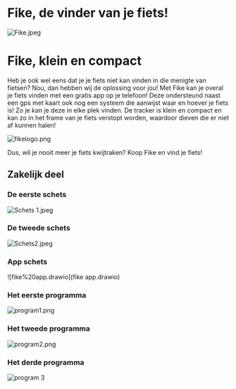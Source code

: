# Fike, de vinder van je fiets!

![Fike.jpeg](Fike.jpeg)



# Fike, klein en compact
Heb je ook wel eens dat je je fiets niet kan vinden in die menigte van fietsen? Nou, dan hebben wij de oplossing voor jou! Met Fike kan je overal je fiets vinden met een gratis app op je telefoon! Deze ondersteund naast een gps met kaart ook nog een systeem die aanwijst waar en hoever je fiets is! Zo je kan je deze in elke plek vinden. De tracker is klein en compact en kan zo in het frame van je fiets verstopt worden, waardoor dieven die er niet af kunnen halen!


![fikelogo.png](fikelogo.png)

Dus, wil je nooit meer je fiets kwijtraken? Koop Fike en vind je fiets!

## Zakelijk deel

### De eerste schets
![Schets 1.jpeg](Schets%201.jpeg)


### De tweede schets
![Schets2.jpeg](Schets2.jpeg)


### App schets
![fike%20app.drawio](fike app.drawio)

### Het eerste programma
![program1.png](program1.png)


### Het tweede programma
![program2.png](program2.png)


### Het derde programma
![program 3](program3.png)





